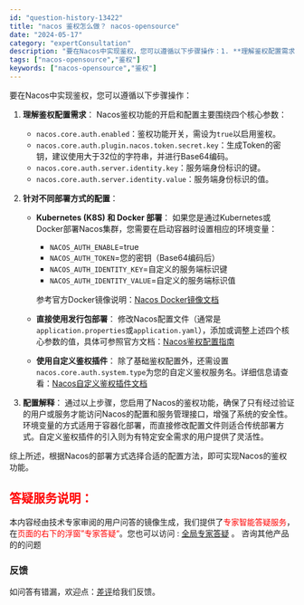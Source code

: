 ```yaml
---
id: "question-history-13422"
title: "nacos 鉴权怎么做？ nacos-opensource"
date: "2024-05-17"
category: "expertConsultation"
description: "要在Nacos中实现鉴权，您可以遵循以下步骤操作：1. **理解鉴权配置需求**：   Nacos鉴权功能的开启和配置主要围绕四个核心参数：   - `nacos.core.auth.enabled`：鉴权功能开关，需设为`true`以启用鉴权。   - `nacos.core.auth.plugi"
tags: ["nacos-opensource","鉴权"]
keywords: ["nacos-opensource","鉴权"]
---
```


要在Nacos中实现鉴权，您可以遵循以下步骤操作：

1. **理解鉴权配置需求**：
   Nacos鉴权功能的开启和配置主要围绕四个核心参数：
   - `nacos.core.auth.enabled`：鉴权功能开关，需设为`true`以启用鉴权。
   - `nacos.core.auth.plugin.nacos.token.secret.key`：生成Token的密钥，建议使用大于32位的字符串，并进行Base64编码。
   - `nacos.core.auth.server.identity.key`：服务端身份标识的键。
   - `nacos.core.auth.server.identity.value`：服务端身份标识的值。

2. **针对不同部署方式的配置**：

   - **Kubernetes (K8S) 和 Docker 部署**：
     如果您是通过Kubernetes或Docker部署Nacos集群，您需要在启动容器时设置相应的环境变量：
     - `NACOS_AUTH_ENABLE`=true
     - `NACOS_AUTH_TOKEN`=您的密钥（Base64编码后）
     - `NACOS_AUTH_IDENTITY_KEY`=自定义的服务端标识键
     - `NACOS_AUTH_IDENTITY_VALUE`=自定义的服务端标识值
     
     参考官方Docker镜像说明：[Nacos Docker镜像文档](https://github.com/nacos-group/nacos-docker)

   - **直接使用发行包部署**：
     修改Nacos配置文件（通常是`application.properties`或`application.yaml`），添加或调整上述四个核心参数的值，具体可参照官方文档：[Nacos鉴权配置指南](https://nacos.io/docs/latest/guide/user/auth/)

   - **使用自定义鉴权插件**：
     除了基础鉴权配置外，还需设置`nacos.core.auth.system.type`为您的自定义鉴权服务名。详细信息请查看：[Nacos自定义鉴权插件文档](https://nacos.io/docs/latest/plugin/auth-plugin/)

3. **配置解释**：
     通过以上步骤，您启用了Nacos的鉴权功能，确保了只有经过验证的用户或服务才能访问Nacos的配置和服务管理接口，增强了系统的安全性。环境变量的方式适用于容器化部署，而直接修改配置文件则适合传统部署方式。自定义鉴权插件的引入则为有特定安全需求的用户提供了灵活性。

综上所述，根据Nacos的部署方式选择合适的配置方法，即可实现Nacos的鉴权功能。
## <font color="#FF0000">答疑服务说明：</font> 

本内容经由技术专家审阅的用户问答的镜像生成，我们提供了<font color="#FF0000">专家智能答疑服务</font>，在<font color="#FF0000">页面的右下的浮窗”专家答疑“</font>。您也可以访问 : [全局专家答疑](https://opensource.alibaba.com/chatBot) 。 咨询其他产品的的问题

### 反馈
如问答有错漏，欢迎点：[差评](https://ai.nacos.io/user/feedbackByEnhancerGradePOJOID?enhancerGradePOJOId=13893)给我们反馈。
